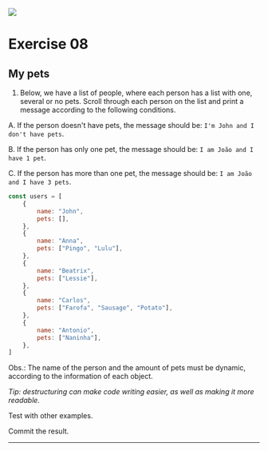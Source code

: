 ![](https://i.imgur.com/xG74tOh.png)

# Exercise 08

## My pets

1. Below, we have a list of people, where each person has a list with one, several or no pets. Scroll through each person on the list and print a message according to the following conditions.

A. If the person doesn't have pets, the message should be: `I'm John and I don't have pets`.

B. If the person has only one pet, the message should be: `I am João and I have 1 pet`.

C. If the person has more than one pet, the message should be: `I am João and I have 3 pets`.

```javascript
const users = [
    {
        name: "John",
        pets: [],
    },
    {
        name: "Anna",
        pets: ["Pingo", "Lulu"],
    },
    {
        name: "Beatrix",
        pets: ["Lessie"],
    },
    {
        name: "Carlos",
        pets: ["Farofa", "Sausage", "Potato"],
    },
    {
        name: "Antonio",
        pets: ["Naninha"],
    },
]
```

Obs.: The name of the person and the amount of pets must be dynamic, according to the information of each object.

_Tip: destructuring can make code writing easier, as well as making it more readable._

Test with other examples.

Commit the result.

---
